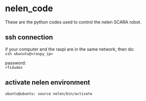 # nelen_code
These are the python codes used to control the nelen SCARA robot.

## ssh connection
if your computer and the raspi are in the same network, then do:  
`ssh ubunutu@<raspy_ip>`

password:  
`rfidudes`

## activate nelen environment
`ubuntu@ubuntu: source nelen/bin/activate`
